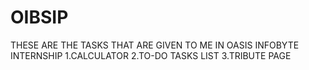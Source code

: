 # OIBSIP
THESE ARE THE TASKS THAT ARE GIVEN TO ME IN OASIS INFOBYTE INTERNSHIP
1.CALCULATOR
2.TO-DO TASKS LIST
3.TRIBUTE PAGE